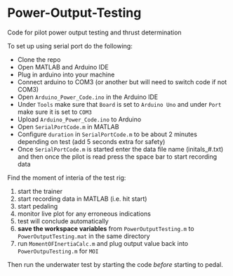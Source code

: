 # Power-Output-Testing
Code for pilot power output testing and thrust determination

To set up using serial port do the following:
- Clone the repo
- Open MATLAB and Arduino IDE
- Plug in arduino into your machine
- Connect arduino to COM3 (or another but will need to switch code if not COM3)
- Open `Arduino_Power_Code.ino` in the Arduino IDE
- Under `Tools` make sure that `Board` is set to `Arduino Uno` and under `Port` make sure it is set to `COM3`
- Upload `Arduino_Power_Code.ino` to Arduino
- Open `SerialPortCode.m` in MATLAB
- Configure `duration` in `SerialPortCode.m` to be about 2 minutes depending on test (add 5 seconds extra for safety)
- Once `SerialPortCode.m` is started enter the data file name (initals_#.txt) and then once the pilot is read press the space bar to start recording data
  
<!-- 
To set up do the following:
- clone the repo
- open MATLAB
- plugin arduino (uno) into your machine 
- connect arduino on COM3, reading Digital Pin 8
- configure `duration` and `timeStep` in `PowerOutputTesting.m` (add about 5 seconds extra to duration for safety)
- ensure trainer, magnets and reed switch are setup correctly
 -->

Find the moment of interia of the test rig:
  1. start the trainer
  2. start recording data in MATLAB (i.e. hit start)
  3. start pedaling
  4. monitor live plot for any erroneous indications
  5. test will conclude automatically
  6. **save the workspace variables** from `PowerOutputTesting.m` to `PowerOutputTesting.mat` in the same directory
  7. run `MomentOFInertiaCalc.m` and plug output value back into `PowerOutpuTesting.m` for `MOI`
 
Then run the underwater test by starting the code *before* starting to pedal. 
